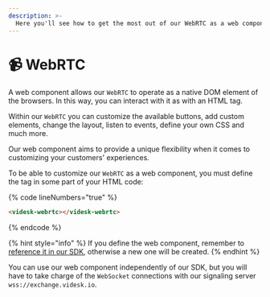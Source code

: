 ```yaml
---
description: >-
  Here you'll see how to get the most out of our WebRTC as a web component.
---
```


# 📹 WebRTC

A web component allows our `WebRTC` to operate as a native DOM element of the browsers. In this way, you can interact with it as with an HTML tag.

Within our `WebRTC` you can customize the available buttons, add custom elements, change the layout, listen to events, define your own CSS and much more.

Our web component aims to provide a unique flexibility when it comes to customizing your customers' experiences.

To be able to customize our `WebRTC` as a web component, you must define the tag in some part of your HTML code:

{% code lineNumbers="true" %}
```html
<videsk-webrtc></videsk-webrtc>
```
{% endcode %}

{% hint style="info" %}
If you define the web component, remember to [reference it in our SDK](../../sdks/webrtc/methods.md#create), otherwise a new one will be created.
{% endhint %}

You can use our web component independently of our SDK, but you will have to take charge of the `WebSocket` connections with our signaling server `wss://exchange.videsk.io`.